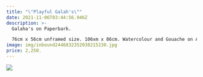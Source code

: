 ```yaml
---
title: "\"Playful Galah's\""
date: 2021-11-06T03:44:56.946Z
description: >-
  Galaha's on Paperbark. 

  76cm x 56cm unframed size. 106xm x 86cm. Watercolour and Gouache on Arches paper.
image: img/inbound2446832352038215230.jpg
price: 2,250.
---
```

![](img/inbound6482129252197617288.jpg)